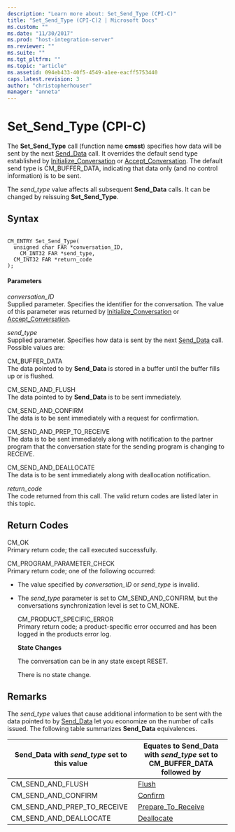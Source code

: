 ```yaml
---
description: "Learn more about: Set_Send_Type (CPI-C)"
title: "Set_Send_Type (CPI-C)2 | Microsoft Docs"
ms.custom: ""
ms.date: "11/30/2017"
ms.prod: "host-integration-server"
ms.reviewer: ""
ms.suite: ""
ms.tgt_pltfrm: ""
ms.topic: "article"
ms.assetid: 094eb433-40f5-4549-a1ee-eacff5753440
caps.latest.revision: 3
author: "christopherhouser"
manager: "anneta"
---
```

# Set_Send_Type (CPI-C)
The **Set_Send_Type** call (function name **cmsst**) specifies how data will be sent by the next [Send_Data](../core/send-data-cpi-c-2.md) call. It overrides the default send type established by [Initialize_Conversation](../core/initialize-conversation-cpi-c-1.md) or [Accept_Conversation](../core/accept-conversation-cpi-c-2.md). The default send type is CM_BUFFER_DATA, indicating that data only (and no control information) is to be sent.  
  
 The *send_type* value affects all subsequent **Send_Data** calls. It can be changed by reissuing **Set_Send_Type**.  
  
## Syntax  
  
```  
  
CM_ENTRY Set_Send_Type(   
  unsigned char FAR *conversation_ID,    
    CM_INT32 FAR *send_type,               
  CM_INT32 FAR *return_code              
);  
```  
  
#### Parameters  
 *conversation_ID*  
 Supplied parameter. Specifies the identifier for the conversation. The value of this parameter was returned by [Initialize_Conversation](../core/initialize-conversation-cpi-c-1.md) or [Accept_Conversation](../core/accept-conversation-cpi-c-2.md).  
  
 *send_type*  
 Supplied parameter. Specifies how data is sent by the next [Send_Data](../core/send-data-cpi-c-2.md) call. Possible values are:  
  
 CM_BUFFER_DATA  
 The data pointed to by **Send_Data** is stored in a buffer until the buffer fills up or is flushed.  
  
 CM_SEND_AND_FLUSH  
 The data pointed to by **Send_Data** is to be sent immediately.  
  
 CM_SEND_AND_CONFIRM  
 The data is to be sent immediately with a request for confirmation.  
  
 CM_SEND_AND_PREP_TO_RECEIVE  
 The data is to be sent immediately along with notification to the partner program that the conversation state for the sending program is changing to RECEIVE.  
  
 CM_SEND_AND_DEALLOCATE  
 The data is to be sent immediately along with deallocation notification.  
  
 *return_code*  
 The code returned from this call. The valid return codes are listed later in this topic.  
  
## Return Codes  
 CM_OK  
 Primary return code; the call executed successfully.  
  
 CM_PROGRAM_PARAMETER_CHECK  
 Primary return code; one of the following occurred:  
  
- The value specified by *conversation_ID* or *send_type* is invalid.  
  
- The *send_type* parameter is set to CM_SEND_AND_CONFIRM, but the conversations synchronization level is set to CM_NONE.  
  
  CM_PRODUCT_SPECIFIC_ERROR  
  Primary return code; a product-specific error occurred and has been logged in the products error log.  
  
  **State Changes**  
  
  The conversation can be in any state except RESET.  
  
  There is no state change.  
  
## Remarks  
 The *send_type* values that cause additional information to be sent with the data pointed to by [Send_Data](../core/send-data-cpi-c-2.md) let you economize on the number of calls issued. The following table summarizes **Send_Data** equivalences.  
  
|Send_Data with *send_type* set to this value|Equates to Send_Data with *send_type* set to CM_BUFFER_DATA followed by|  
|----------------------------------------------------|---------------------------------------------------------------------------------|  
|CM_SEND_AND_FLUSH|[Flush](../core/flush-cpi-c-2.md)|  
|CM_SEND_AND_CONFIRM|[Confirm](../core/confirm-cpi-c-2.md)|  
|CM_SEND_AND_PREP_TO_RECEIVE|[Prepare_To_Receive](../core/prepare-to-receive-cpi-c-1.md)|  
|CM_SEND_AND_DEALLOCATE|[Deallocate](../core/deallocate-cpi-c-1.md)|
